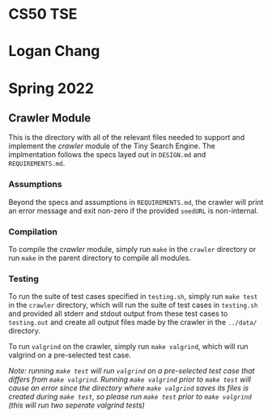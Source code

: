# CS50 TSE 
# Logan Chang
# Spring 2022

## Crawler Module

This is the directory with all of the relevant files needed to support and implement the *crawler* module of the Tiny Search Engine. The implmentation follows the specs layed out in `DESIGN.md` and `REQUIREMENTS.md`.

### Assumptions
Beyond the specs and assumptions in `REQUIREMENTS.md`, the crawler will print an error message and exit non-zero if the provided `seedURL` is non-internal. 

### Compilation
To compile the *crawler* module, simply run `make` in the `crawler` directory or run `make` in the parent directory to compile all modules.

### Testing
To run the suite of test cases specified in `testing.sh`, simply run `make test` in the `crawler` directory, which will run the suite of test cases in `testing.sh` and provided all stderr and stdout output from these test cases to `testing.out` and create all output files made by the crawler in the `../data/` directory. 

To run `valgrind` on the crawler, simply run `make valgrind`, which will run valgrind on a pre-selected test case.

*Note: running `make test` will run `valgrind` on a pre-selected test case that differs from `make valgrind`. Running `make valgrind` prior to `make test` will cause an error since the directory where `make valgrind` saves its files is created during `make test`, so please run `make test` prior to `make valgrind` (this will run two seperate valgrind tests)*